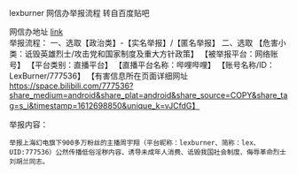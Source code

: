 lexburner 网信办举报流程  转自百度贴吧  

网信办地址 [link](www.12377.cn)  
举报流程：
一、选取【政治类】-【实名举报】/【匿名举报】
二、选取
【危害小类：诋毁英雄烈士/攻击党和国家制度及重大方针政策】
【被举报平台：网络账号】
【平台类别：直播平台】
【直播平台名称：哔哩哔哩】
【账号名称/ID：LexBurner/777536】
【有害信息所在页面详细网址 https://space.bilibili.com/777536?share_medium=android&share_plat=android&share_source=COPY&share_tag=s_i&timestamp=1612698850&unique_k=vJCfdG】

举报内容：

```
举报上海幻电旗下900多万粉丝的主播周宇翔（平台昵称：lexburner、简称：lex、UID:777536）公然传播低俗淫秽内容、诱导未成年人消费、诋毁我国社会制度、侮辱革命烈士刘胡兰同志。
```